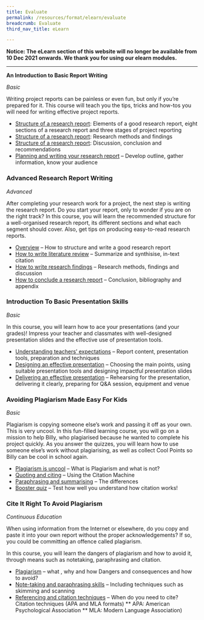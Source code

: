 ```yaml
---
title: Evaluate
permalink: /resources/format/elearn/evaluate
breadcrumb: Evaluate
third_nav_title: eLearn

---
```


**Notice: The eLearn section of this website will no longer be available from 10 Dec 2021 onwards.  We thank you for using our elearn modules.**

<hr>

**An Introduction to Basic Report Writing**

*Basic*

Writing project reports can be painless or even fun, but only if you’re prepared for it. This course will teach you the tips, tricks and how-tos you will need for writing effective project reports.

- [Structure of a research report](http://www.nlb.gov.sg/sure-elearn/SRSEC/Module-01/Shell.html): Elements of a good research report, eight sections of a research report and three stages of project reporting
- [Structure of a research report](http://www.nlb.gov.sg/sure-elearn/SRSEC/Module-02/Shell.html): Research methods and findings
- [Structure of a research report](http://www.nlb.gov.sg/sure-elearn/SRSEC/Module-03/Shell.html): Discussion, conclusion and recommendations
- [Planning and writing your research report](http://www.nlb.gov.sg/sure-elearn/SRSEC/Module-05/Shell.html) – Develop outline, gather information, know your audience

### **Advanced Research Report Writing**

*Advanced*

After completing your research work for a project, the next step is writing the research report. Do you start your report, only to wonder if you are on the right track? In this course, you will learn the recommended structure for a well-organised research report, its different sections and what each segment should cover. Also, get tips on producing easy-to-read research reports.

- [Overview](http://www.nlb.gov.sg/sure-elearn/SRR/Module-01/Shell.html) – How to structure and write a good research report
- [How to write literature review](http://www.nlb.gov.sg/sure-elearn/SRR/Module-02/Shell.html) – Summarize and synthisise, in-text citation
- [How to write research findings](http://www.nlb.gov.sg/sure-elearn/SRR/Module-03/Shell.html) – Research methods, findings and discussion
- [How to conclude a research report](http://www.nlb.gov.sg/sure-elearn/SRR/Module-04/Shell.html) – Conclusion, bibliography and appendix

### **Introduction To Basic Presentation Skills**

*Basic*

In this course, you will learn how to ace your presentations (and your grades)! Impress your teacher and classmates with well-designed presentation slides and the effective use of presentation tools.

- [Understanding teachers’ expectations](http://www.nlb.gov.sg/sure-elearn/PWSPR/Module-01/Shell.html) – Report content, presentation tools, preparation and techniques
- [Designing an effective presentation](http://www.nlb.gov.sg/sure-elearn/PWSPR/Module-02/Shell.html) – Choosing the main points, using suitable presentation tools and designing impactful presentation slides
- [Delivering  an effective presentation](http://www.nlb.gov.sg/sure-elearn/PWSPR/Module-03/Shell.html) – Rehearsing for the presentation, delivering it clearly, preparing for Q&A session, equipment and venue

### **Avoiding Plagiarism Made Easy For Kids**

*Basic*

Plagiarism is copying someone else’s work and passing it off as your own. This is very uncool. In this fun-filled learning course, you will go on a mission to help Billy, who plagiarised because he wanted to complete his project quickly. As you answer the quizzes, you will learn how to use someone else’s work without plagiarising, as well as collect Cool Points so Billy can be cool in school again.

- [Plagiarism is uncool](http://www.nlb.gov.sg/sure-elearn/APMEK/Module-01/Shell.html) – What is Plagiarism and what is not?
- [Quoting and citing](http://www.nlb.gov.sg/sure-elearn/APMEK/Module-02/Shell.html) – Using the Citation Machine
- [Paraphrasing and summarising](http://www.nlb.gov.sg/sure-elearn/APMEK/Module-03/Shell.html) – The differences
- [Booster quiz](http://www.nlb.gov.sg/sure-elearn/APMEK/Module-04/Shell.html) – Test how well you understand how citation works!

### **Cite It Right To Avoid Plagiarism**

*Continuous Education*

When using information from the Internet or elsewhere, do you copy and paste it into your own report without the proper acknowledgements? If so, you could be committing an offence called plagiarism.

In this course, you will learn the dangers of plagiarism and how to avoid it, through means such as notetaking, paraphrasing and citation.

- [Plagiarism](http://www.nlb.gov.sg/sure-elearn/CIRAP/Module-01/Shell.html) – what , why and how Dangers and consequences and how to avoid?
- [Note-taking and paraphrasing skills](http://www.nlb.gov.sg/sure-elearn/CIRAP/Module-02/Shell.html) – Including techniques such as skimming and scanning
- [Referencing and citation techniques](http://www.nlb.gov.sg/sure-elearn/CIRAP/Module-03/Shell.html) – When do you need to cite? Citation techniques (APA and MLA formats)
  ** APA: American Psychological Association
  ** MLA: Modern Language Association)